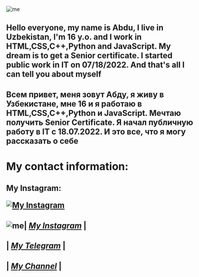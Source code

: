 ![me](https://i.imgur.com/V1w0NfT.jpg)

## Hello everyone, my name is Abdu, I live in Uzbekistan, I'm 16 y.o. and I work in HTML,CSS,C++,Python and JavaScript. My dream is to get a Senior certificate. I started public work in IT on 07/18/2022. And that's all I can tell you about myself
## Всем привет, меня зовут Абду, я живу в Узбекистане, мне 16 и я работаю в HTML,CSS,C++,Python и JavaScript. Мечтаю получить Senior Certificate. Я начал публичную работу в IT с 18.07.2022. И это все, что я могу рассказать о себе

# My contact information:
## My Instagram:<p><a href="https://Instagram.com/abdu._uyghur"><img src="https://imgur.com/WopTsdt.jpg" alt="My Instagram"/></a></p>
## ![me](https://imgur.com/WopTsdt.jpg)| <i><a href="https://Instagram.com/abdu._uyghur">My Instagram</a></i> <b>|</b>
## | <i><a href="https://t.me/abdu_uyghur">My Telegram</a></i> <b>|</b>
## | <i><a href="https://t.me/AbduTools">My Channel</a></i> <b>|</b>
